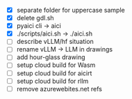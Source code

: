 - [x] separate folder for uppercase sample
- [x] delete gdl.sh
- [x] pyaici cli -> aici
- [x] ./scripts/aici.sh -> ./aici.sh
- [ ] describe vLLM/hf situation
- [ ] rename vLLM -> LLM in drawings
- [ ] add hour-glass drawing
- [ ] setup cloud build for Wasm
- [ ] setup cloud build for aicirt
- [ ] setup cloud build for rllm
- [ ] remove azurewebites.net refs
